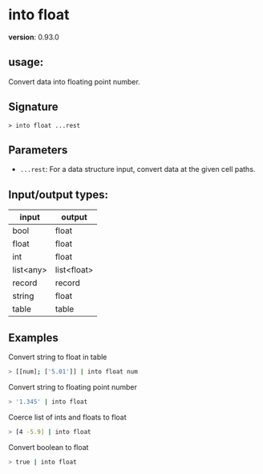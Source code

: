 # into float

**version**: 0.93.0

## **usage**:

Convert data into floating point number.

## Signature

`> into float ...rest`

## Parameters

- `...rest`: For a data structure input, convert data at the given cell paths.

## Input/output types:

| input       | output        |
| ----------- | ------------- |
| bool        | float         |
| float       | float         |
| int         | float         |
| list\<any\> | list\<float\> |
| record      | record        |
| string      | float         |
| table       | table         |

## Examples

Convert string to float in table

```bash
> [[num]; ['5.01']] | into float num
```

Convert string to floating point number

```bash
> '1.345' | into float
```

Coerce list of ints and floats to float

```bash
> [4 -5.9] | into float
```

Convert boolean to float

```bash
> true | into float
```
